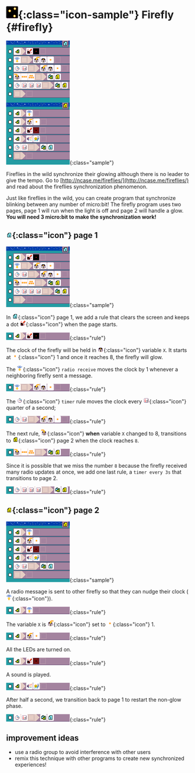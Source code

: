 # ![Firefly icon](../images/generated/icon_sample_firefly.png){:class="icon-sample"} Firefly {#firefly}

![firefly MicroCode program](../images/generated/sample_firefly.png){:class="sample"}

Fireflies in the wild synchronize their glowing although there is no leader to give the tempo.
Go to [http://ncase.me/fireflies/](http://ncase.me/fireflies/) and read about the fireflies synchronization phenomenon.

Just like fireflies in the wild, you can create program that synchronize blinking
between any number of micro:bit! The firefly program uses two pages, page 1 will run when the light is off
and page 2 will handle a glow. **You will need 3 micro:bit to make the synchronization work!**

## ![page 1](../images/generated/icon_M1.png){:class="icon"} page 1

![firefly page 1](../images/generated/sample_firefly_page_1.png){:class="sample"}

In ![page 1](../images/generated/icon_M1.png){:class="icon"} page 1, we add a rule that clears the screen and keeps a dot ![screen](../images/generated/icon_A5.png){:class="icon"} when the page starts.

![firefly page 1 rule 1](../images/generated/sample_firefly_page_1_rule_1.png){:class="rule"}

The clock of the firefly will be held in ![get variable X](../images/generated/icon_M20A.png){:class="icon"} variable `X`. It starts at ![value 1](../images/generated/icon_M6.png){:class="icon"} 1 and once it reaches 8, the firefly will glow.

The ![radio receive](../images/generated/icon_S7.png){:class="icon"} `radio receive` moves the clock by 1 whenever a neighboring firefly sent a message.

![when radio receive, do increment X by 1](../images/generated/sample_firefly_page_1_rule_2.png){:class="rule"}

The ![timer](../images/generated/icon_S4.png){:class="icon"} `timer` rule moves the clock every ![quarter of a second](../images/generated/icon_F13.png){:class="icon"} quarter of a second;

![when timer quarter of second, do increment X by 1](../images/generated/sample_firefly_page_1_rule_3.png){:class="rule"}

The next rule, ![variable X changed](../images/generated/icon_S9A.png){:class="icon"} **when** variable `X` changed to 8, transitions to ![page 2](../images/generated/icon_M2.png){:class="icon"} page 2 when the clock reaches `8`.

![when variable X changed to 8, switch to page 2](../images/generated/sample_firefly_page_1_rule_4.png){:class="rule"}

Since it is possible that we miss the number `8` because the firefly received many radio updates at once,
we add one last rule, a `timer every 3s` that transitions to page 2.

![when timer 3s, do switch to page 2](../images/generated/sample_firefly_page_1_rule_5.png){:class="rule"}

## ![page 2](../images/generated/icon_M2.png){:class="icon"} page 2

![firefly page 1](../images/generated/sample_firefly_page_2.png){:class="sample"}

A radio message is sent to other firefly so that they can nudge their clock (![radio send](../images/generated/icon_A6.png){:class="icon"}).

![when page started, send radio message](../images/generated/sample_firefly_page_2_rule_1.png){:class="rule"}

The variable `X` is ![set variable X](../images/generated/icon_A9A.png){:class="icon"} set to ![value 1](../images/generated/icon_M6.png){:class="icon"} 1.

![when page started, set variable X to 1](../images/generated/sample_firefly_page_2_rule_2.png){:class="rule"}

All the LEDs are turned on.

![when page started, do turn all LEDs on](../images/generated/sample_firefly_page_2_rule_3.png){:class="rule"}

A sound is played.

![when page started, do play hello](../images/generated/sample_firefly_page_2_rule_4.png){:class="rule"}

After half a second, we transition back to page 1 to restart the non-glow phase.

![when timer half a second, do switch to page 1](../images/generated/sample_firefly_page_2_rule_5.png){:class="rule"}

## improvement ideas

-   use a radio group to avoid interference with other users
-   remix this technique with other programs to create new synchronized experiences!

